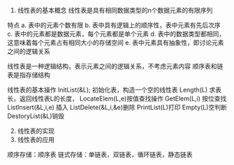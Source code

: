 1. 线性表的基本概念
线性表是具有相同数据类型的n个数据元素的有限序列

特点
a. 表中的元素个数有限
b. 表中具有逻辑上的顺序性，表中元素有先后次序
c. 表中的元素都是数据元素，每个元素都是单个元素
d. 表中的数据类型都相同，这意味着每个元素占有相同大小的存储空间
e. 表中元素具有抽象性，即讨论元素之间的逻辑关系

线性表是一种逻辑结构，表示元素之间的逻辑关系，不考虑元素内容
顺序表和链表是指存储结构

线性表的基本操作
InitList(&L); 初始化表，构造一个空的线性表
Length(L) 求表长，返回线性表L的长度，
LocateElem(L,e)按值查找操作
GetElem(L,i) 按位查找
ListInsert(&L,i,e) 插入
ListDelete(&L,i,&e)删除
PrintList(L)打印
Empty(L)空判断
DestoryList(&L)销毁


2. 线性表的实现
3. 线性表的应用


顺序存储：顺序表
链式存储：单链表，双链表，循环链表，静态链表


